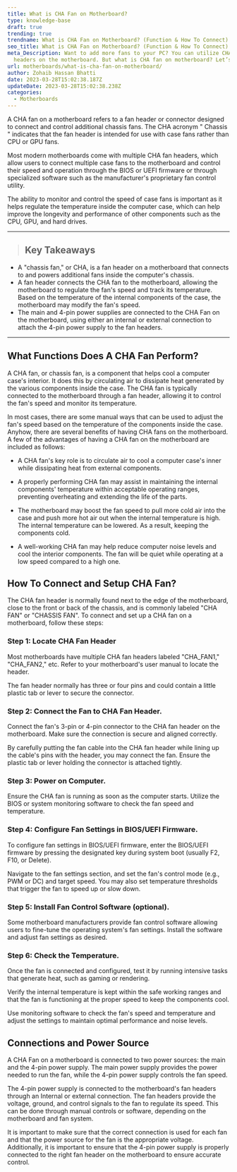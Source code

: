 ```yaml
---
title: What is CHA Fan on Motherboard?
type: knowledge-base
draft: true
trending: true
trendname: What is CHA Fan on Motherboard? (Function & How To Connect)
seo_title: What is CHA Fan on Motherboard? (Function & How To Connect)
meta_Description: Want to add more fans to your PC? You can utilize CHA fan
  headers on the motherboard. But what is CHA fan on motherboard? Let’s uncover!
url: motherboards/what-is-cha-fan-on-motherboard/
author: Zohaib Hassan Bhatti
date: 2023-03-28T15:02:38.187Z
updateDate: 2023-03-28T15:02:38.238Z
categories:
  - Motherboards
---
```

A CHA fan on a motherboard refers to a fan header or connector designed to connect and control additional chassis fans. The CHA acronym " Chassis " indicates that the fan header is intended for use with case fans rather than CPU or GPU fans.

Most modern motherboards come with multiple CHA fan headers, which allow users to connect multiple case fans to the motherboard and control their speed and operation through the BIOS or UEFI firmware or through specialized software such as the manufacturer's proprietary fan control utility.

The ability to monitor and control the speed of case fans is important as it helps regulate the temperature inside the computer case, which can help improve the longevity and performance of other components such as the CPU, GPU, and hard drives.

- - -

> ## Key Takeaways

* A "chassis fan," or CHA, is a fan header on a motherboard that connects to and powers additional fans inside the computer's chassis. 
* A fan header connects the CHA fan to the motherboard, allowing the motherboard to regulate the fan's speed and track its temperature. Based on the temperature of the internal components of the case, the motherboard may modify the fan's speed.
* The main and 4-pin power supplies are connected to the CHA Fan on the motherboard, using either an internal or external connection to attach the 4-pin power supply to the fan headers.

- - -

## What Functions Does A CHA Fan Perform? 

A CHA fan, or chassis fan, is a component that helps cool a computer case's interior. It does this by circulating air to dissipate heat generated by the various components inside the case. The CHA fan is typically connected to the motherboard through a fan header, allowing it to control the fan's speed and monitor its temperature. 

In most cases, there are some manual ways that can be used to adjust the fan's speed based on the temperature of the components inside the case. Anyhow, there are several benefits of having CHA fans on the motherboard. A few of the advantages of having a CHA fan on the motherboard are included as follows: 

* A CHA fan's key role is to circulate air to cool a computer case's inner while dissipating heat from external components.


* A properly performing CHA fan may assist in maintaining the internal components' temperature within acceptable operating ranges, preventing overheating and extending the life of the parts.


* The motherboard may boost the fan speed to pull more cold air into the case and push more hot air out when the internal temperature is high. The internal temperature can be lowered. As a result, keeping the components cold.


* A well-working CHA fan may help reduce computer noise levels and cool the interior components. The fan will be quiet while operating at a low speed compared to a high one.

## How To Connect and Setup CHA Fan? 

The CHA fan header is normally found next to the edge of the motherboard, close to the front or back of the chassis, and is commonly labeled "CHA FAN" or "CHASSIS FAN". To connect and set up a CHA fan on a motherboard, follow these steps:

### Step 1: Locate CHA Fan Header

Most motherboards have multiple CHA fan headers labeled "CHA_FAN1," "CHA_FAN2," etc. Refer to your motherboard's user manual to locate the header.

The fan header normally has three or four pins and could contain a little plastic tab or lever to secure the connector.

### Step 2: Connect the Fan to CHA Fan Header.

Connect the fan's 3-pin or 4-pin connector to the CHA fan header on the motherboard. Make sure the connection is secure and aligned correctly.

By carefully putting the fan cable into the CHA fan header while lining up the cable's pins with the header, you may connect the fan. Ensure the plastic tab or lever holding the connector is attached tightly.

### Step 3: Power on Computer.

Ensure the CHA fan is running as soon as the computer starts. Utilize the BIOS or system monitoring software to check the fan speed and temperature.

### Step 4: Configure Fan Settings in BIOS/UEFI Firmware.

To configure fan settings in BIOS/UEFI firmware, enter the BIOS/UEFI firmware by pressing the designated key during system boot (usually F2, F10, or Delete).

Navigate to the fan settings section, and set the fan's control mode (e.g., PWM or DC) and target speed. You may also set temperature thresholds that trigger the fan to speed up or slow down.

### Step 5: Install Fan Control Software (optional).

Some motherboard manufacturers provide fan control software allowing users to fine-tune the operating system's fan settings. Install the software and adjust fan settings as desired.

### Step 6: Check the Temperature. 

Once the fan is connected and configured, test it by running intensive tasks that generate heat, such as gaming or rendering.

Verify the internal temperature is kept within the safe working ranges and that the fan is functioning at the proper speed to keep the components cool.

Use monitoring software to check the fan's speed and temperature and adjust the settings to maintain optimal performance and noise levels.

## Connections and Power Source

A CHA Fan on a motherboard is connected to two power sources: the main and the 4-pin power supply. The main power supply provides the power needed to run the fan, while the 4-pin power supply controls the fan speed.

The 4-pin power supply is connected to the motherboard's fan headers through an Internal or external connection. The fan headers provide the voltage, ground, and control signals to the fan to regulate its speed. This can be done through manual controls or software, depending on the motherboard and fan system.

It is important to make sure that the correct connection is used for each fan and that the power source for the fan is the appropriate voltage. Additionally, it is important to ensure that the 4-pin power supply is properly connected to the right fan header on the motherboard to ensure accurate control.
